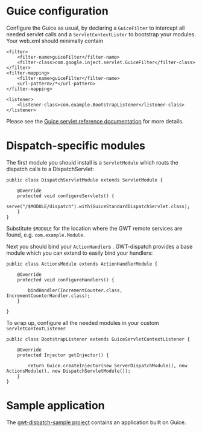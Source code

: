 # Guice configuration #

Configure the Guice as usual, by declaring a `GuiceFilter` to intercept all needed servlet calls and a `ServletContextLister` to bootstrap your modules. Your web.xml should minimally contain

```
<filter>
	<filter-name>guiceFilter</filter-name>
	<filter-class>com.google.inject.servlet.GuiceFilter</filter-class>
</filter>
<filter-mapping>
	<filter-name>guiceFilter</filter-name>
	<url-pattern>/*</url-pattern>
</filter-mapping>
	
<listener>
	<listener-class>com.example.BootstrapListener</listener-class>
</listener>
```

Please see the [Guice servlet reference documentation](http://code.google.com/p/google-guice/wiki/ServletModule) for more details.

# Dispatch-specific modules #

The first module you should install is a `ServletModule` which routs the dispatch calls to a DispatchServlet:

```
public class DispatchServletModule extends ServletModule {

    @Override
    protected void configureServlets() {    
        serve("/$MODULE/dispatch").with(GuiceStandardDispatchServlet.class);
    }
}
```

Substitute `$MODULE` for the location where the GWT remote services are found, e.g. `com.example.Module`.

Next you should bind your `ActionHandler`s . GWT-dispatch provides a base module which you can extend to easily bind your handlers:

```
public class ActionsModule extends ActionHandlerModule {

    @Override
    protected void configureHandlers() {

        bindHandler(IncrementCounter.class, IncrementCounterHandler.class);
    }

}
```

To wrap up, configure all the needed modules in your custom `ServletContextListener`

```
public class BootstrapListener extends GuiceServletContextListener {

    @Override
    protected Injector getInjector() {

        return Guice.createInjector(new ServerDispatchModule(), new ActionsModule(), new DispatchServletModule());
    }
}
```

# Sample application #

The [gwt-dispatch-sample project](https://github.com/rombert/gwt-dispatch-sample) contains an application built on Guice.